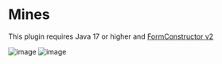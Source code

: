 # Mines

This plugin requires Java 17 or higher and [FormConstructor v2](https://github.com/MEFRREEX/FormConstructor)

![image](https://github.com/MEFRREEX/Mines/assets/83061703/87e2851c-a7a4-4557-a263-5a4a15dde29d)
![image](https://github.com/MEFRREEX/Mines/assets/83061703/94400560-5a68-43b5-9576-03d3fdea7180)
